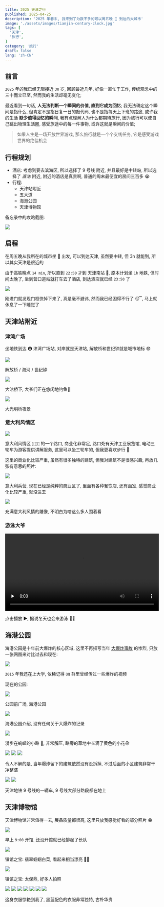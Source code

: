 ```yaml
---
title: 2025 天津之行
published: 2025-04-25
description: '2025 年春末, 我来到了为数不多的可以周五晚 🚄 到达的大城市'
image: './assets/images/tianjin-century-clock.jpg'
tags: [
  '天津',
  '旅行',
]
category: '旅行'
draft: false 
lang: 'zh-CN'
---
```


## 前言
`2025` 年的我已经无限接近 `30` 岁, 回顾最近几年, 好像一直忙于工作, 传统观念中的三十而立已至, 然而我的生活却毫无变化;

最近看到一句话, **人无法判断一个瞬间的价值, 直到它成为回忆**; 我无法确定这个瞬间是指什么, 但肯定不是指日复一日的敲代码, 也不是指每天上下班的路途, 或许我的生活 **缺少值得回忆的瞬间**, 我有点理解人为什么都期待旅行, 因为旅行可以使自己跳出物理生活圈, 感受旅途中的每一件事物, 或许这就是瞬间的价值;

> 如果人生是一场开放世界游戏, 那么旅行就是一个个支线任务, 它是感受游戏世界的绝佳机会

## 行程规划
- 酒店: 考虑到要去滨海区, 所以选择了 9 号线 附近, 并且最好是中转站, 所以选择了 *直沽* 附近, 附近的酒店是真贵啊, 普通的周末最便宜的房间三百多 😭
- 行程:
  - 天津站附近
  - 五大道
  - 海港公园
  - 天津博物馆

备忘录中的攻略截图:

![](./assets/images/tianjin-travel-guide.jpeg)

## 启程
在周五晚从我所在的城市坐 🚄 出发, 可以到达天津, 虽然要中转, 但 3h 就能到, 所以其实天津是很近的

由于高铁晚点 `14 min`, 所以直到 `22:50` 才到 天津南站 🚉, 原本计划坐 `1h` 地铁, 但时间太晚了, 坐到营口道站就打车去了酒店, 到达酒店就已经 `23:50` 了

![](./assets/images/tianjin-hotel-door.jpg)

刚进门就发现门框快掉下来了, 真是毫不避讳, 然而我已经困得不行了 😴, 马上就休息了一下睡觉了

## 天津站附近
### 津湾广场
坐地铁到达 🚇 津湾广场站, 对岸就是天津站, 解放桥和世纪钟就是城市地标 😎

![](./assets/images/tianjin-century-clock.jpg)

解放桥 / 海河 / 世纪钟

![](./assets/images/tianjin-dagu-bridge.jpg)

大沽桥下, 大爷们正在悠闲地钓鱼🎣

![](./assets/images/tianjin-light-bridge.jpg)

大光明桥夜景

### 意大利风情区
![](./assets/images/tianjin-Italian-style-area-crossing.jpg)

意大利风情区 🇮🇹 的一个路口, 商业化非常足, 路口处有天津工业展览馆, 电动三轮车为游客提供讲解服务, 这里可以坐三轮车的, 但我更喜欢步行 🚶

这里的商业化比较严重, 虽然有很多独特的建筑, 但我对建筑不是很感兴趣, 再放几张有意思的照片:

![](./assets/images/tianjin-idalian-barracks.jpg)

意大利兵营, 现在已经是纯粹的商业区了, 里面有各种餐饮店, 还有画室, 感觉商业化比较严重, 就没进去

![](./assets/images/tianijn-idalian-statue.jpg)

充满意大利风情的雕像, 不明白为啥这么多人围着看

### 游泳大爷
<video controls preload="none" width="100%" src="/static-videos/tianjin-swimming.MOV"></video>

点击播放 ▶️, 据说冬天也会来游泳 🏊🏻

## 海港公园
海港公园是十年前大爆炸的核心区域, 这里不再描写当年 [大爆炸事故](https://baike.baidu.com/item/8%C2%B712%E5%A4%A9%E6%B4%A5%E6%BB%A8%E6%B5%B7%E6%96%B0%E5%8C%BA%E7%88%86%E7%82%B8%E4%BA%8B%E6%95%85/18370029) 的惨烈, 只放一张网图来对比过去和现在:

![](./assets/images/tianjin-port-diff.jpeg)

`2015` 年我还在上大学, 依稀记得 `QQ` 群里曾经传过一些爆炸的视频

现在的公园:

![](./assets/images/tianjin-harbour-park1.jpg)

公园前广场, 海港公园

![](./assets/images/tianjin-harbour-park2.jpg)

海港公园介绍, 没有任何关于大爆炸的记录

![](./assets/images/tianjin-harbour-park3.jpg)

漫步在蜿蜒的小路 🚶, 非常解压, 路旁的草地中长满了黄色的小花朵

![](./assets/images/tianjin-harbour-park4.jpg)
![](./assets/images/tianjin-harbour-park5.jpg)
![](./assets/images/tianjin-harbour-park6.jpg)

令人不解的是, 当年爆炸留下的建筑依然没有没拆掉, 不过后面的小区建筑非常干净整洁

![](./assets/images/tianjin-subway.jpg)
![](./assets/images/tianjin-subway2.jpg)

天津地铁 9 号线的一辆车, 9 号线大部分路段都在地上

## 天津博物馆

天津博物馆非常值得一去, 展品质量都很高, 这里只放我感觉好看的部分照片 😁

![](./assets/images/tianjin-museum1.jpg)

早上 `9:00` 开馆, 还没开馆就已经排起了长队

![](./assets/images/tianjin-museum2.jpg)

镇馆之宝: 翡翠蝈蝈白菜, 看起来相当漂亮 👍🏻

![](./assets/images/tianjin-museum3.jpg)

镇馆之宝: 太保鼎, 好多人拍照

![](./assets/images/tianjin-museum4.jpg)
![](./assets/images/tianjin-museum5.jpg)
![](./assets/images/tianjin-museum6.jpg)
![](./assets/images/tianjin-museum7.jpg)
![](./assets/images/tianjin-museum8.jpg)
![](./assets/images/tianjin-museum9.jpg)
![](./assets/images/tianjin-museum10.jpg)

这身衣服惊艳到我了, 黑蓝配色的衣服非常独特, 古朴华贵
